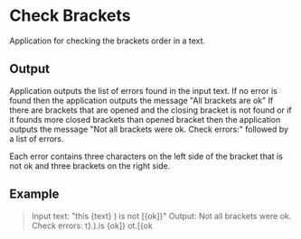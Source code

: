 # Check Brackets

Application for checking the brackets order in a text.

## Output

Application outputs the list of errors found in the input text.
If no error is found then the application outputs the message "All brackets are ok"
If there are brackets that are opened and the closing bracket is not found or if it 
founds more closed brackets than opened bracket then the application outputs the message
"Not all brackets were ok. Check errors:" followed by a list of errors.

Each error contains three characters on the left side of the bracket that is not ok 
and three brackets on the right side.

## Example

>Input text: "this {text} ) is not [{ok]}"
>Output: Not all brackets were ok. Check errors:
>        t}.).is
>        {ok]}
>        ot.[{ok